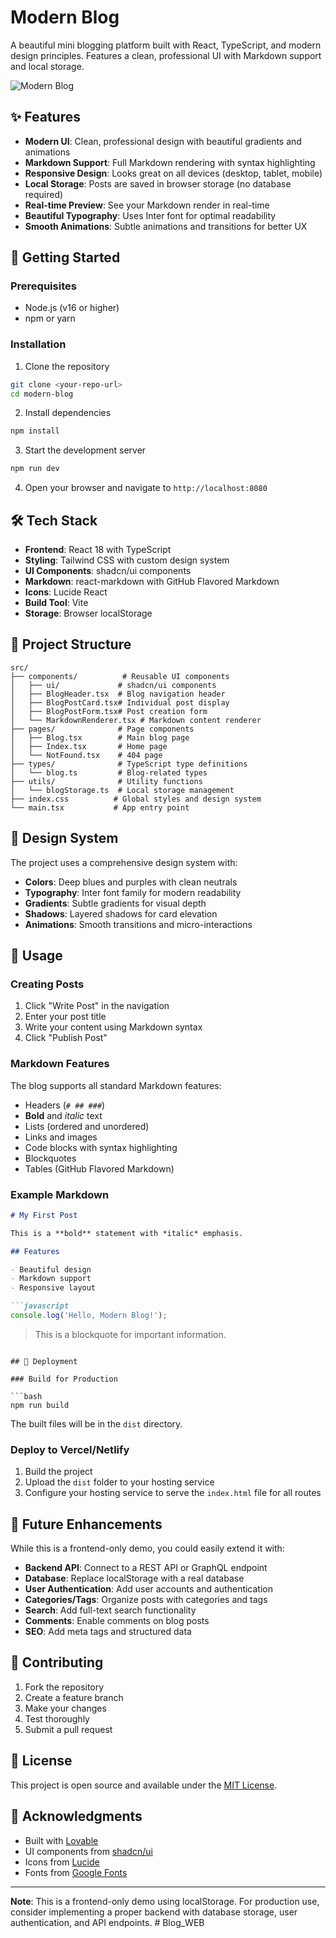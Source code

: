 # Modern Blog

A beautiful mini blogging platform built with React, TypeScript, and modern design principles. Features a clean, professional UI with Markdown support and local storage.

![Modern Blog](https://images.unsplash.com/photo-1499750310107-5fef28a66643?w=800&h=400&fit=crop)

## ✨ Features

- **Modern UI**: Clean, professional design with beautiful gradients and animations
- **Markdown Support**: Full Markdown rendering with syntax highlighting
- **Responsive Design**: Looks great on all devices (desktop, tablet, mobile)
- **Local Storage**: Posts are saved in browser storage (no database required)
- **Real-time Preview**: See your Markdown render in real-time
- **Beautiful Typography**: Uses Inter font for optimal readability
- **Smooth Animations**: Subtle animations and transitions for better UX

## 🚀 Getting Started

### Prerequisites

- Node.js (v16 or higher)
- npm or yarn

### Installation

1. Clone the repository
```bash
git clone <your-repo-url>
cd modern-blog
```

2. Install dependencies
```bash
npm install
```

3. Start the development server
```bash
npm run dev
```

4. Open your browser and navigate to `http://localhost:8080`

## 🛠️ Tech Stack

- **Frontend**: React 18 with TypeScript
- **Styling**: Tailwind CSS with custom design system
- **UI Components**: shadcn/ui components
- **Markdown**: react-markdown with GitHub Flavored Markdown
- **Icons**: Lucide React
- **Build Tool**: Vite
- **Storage**: Browser localStorage

## 📁 Project Structure

```
src/
├── components/          # Reusable UI components
│   ├── ui/             # shadcn/ui components
│   ├── BlogHeader.tsx  # Blog navigation header
│   ├── BlogPostCard.tsx# Individual post display
│   ├── BlogPostForm.tsx# Post creation form
│   └── MarkdownRenderer.tsx # Markdown content renderer
├── pages/              # Page components
│   ├── Blog.tsx        # Main blog page
│   ├── Index.tsx       # Home page
│   └── NotFound.tsx    # 404 page
├── types/              # TypeScript type definitions
│   └── blog.ts         # Blog-related types
├── utils/              # Utility functions
│   └── blogStorage.ts  # Local storage management
├── index.css          # Global styles and design system
└── main.tsx           # App entry point
```

## 🎨 Design System

The project uses a comprehensive design system with:

- **Colors**: Deep blues and purples with clean neutrals
- **Typography**: Inter font family for modern readability
- **Gradients**: Subtle gradients for visual depth
- **Shadows**: Layered shadows for card elevation
- **Animations**: Smooth transitions and micro-interactions

## 📝 Usage

### Creating Posts

1. Click "Write Post" in the navigation
2. Enter your post title
3. Write your content using Markdown syntax
4. Click "Publish Post"

### Markdown Features

The blog supports all standard Markdown features:

- Headers (`# ## ###`)
- **Bold** and *italic* text
- Lists (ordered and unordered)
- Links and images
- Code blocks with syntax highlighting
- Blockquotes
- Tables (GitHub Flavored Markdown)

### Example Markdown

```markdown
# My First Post

This is a **bold** statement with *italic* emphasis.

## Features

- Beautiful design
- Markdown support
- Responsive layout

```javascript
console.log('Hello, Modern Blog!');
```

> This is a blockquote for important information.
```

## 🚀 Deployment

### Build for Production

```bash
npm run build
```

The built files will be in the `dist` directory.

### Deploy to Vercel/Netlify

1. Build the project
2. Upload the `dist` folder to your hosting service
3. Configure your hosting service to serve the `index.html` file for all routes

## 🔮 Future Enhancements

While this is a frontend-only demo, you could easily extend it with:

- **Backend API**: Connect to a REST API or GraphQL endpoint
- **Database**: Replace localStorage with a real database
- **User Authentication**: Add user accounts and authentication
- **Categories/Tags**: Organize posts with categories and tags
- **Search**: Add full-text search functionality
- **Comments**: Enable comments on blog posts
- **SEO**: Add meta tags and structured data

## 🤝 Contributing

1. Fork the repository
2. Create a feature branch
3. Make your changes
4. Test thoroughly
5. Submit a pull request

## 📄 License

This project is open source and available under the [MIT License](LICENSE).

## 🙏 Acknowledgments

- Built with [Lovable](https://lovable.dev)
- UI components from [shadcn/ui](https://ui.shadcn.com)
- Icons from [Lucide](https://lucide.dev)
- Fonts from [Google Fonts](https://fonts.google.com)

---

**Note**: This is a frontend-only demo using localStorage. For production use, consider implementing a proper backend with database storage, user authentication, and API endpoints.
#   B l o g _ W E B  
 